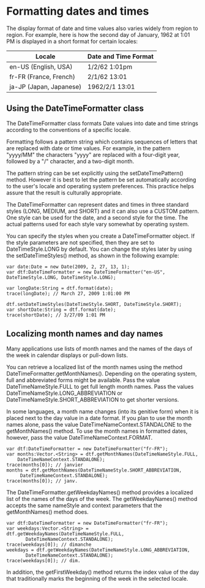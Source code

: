 # Formatting dates and times

The display format of date and time values also varies widely from region to
region. For example, here is how the second day of January, 1962 at 1:01 PM is
displayed in a short format for certain locales:

| Locale                  | Date and Time Format |
| ----------------------- | -------------------- |
| en-US (English, USA)    | 1/2/62 1:01pm        |
| fr-FR (France, French)  | 2/1/62 13:01         |
| ja-JP (Japan, Japanese) | 1962/2/1 13:01       |

## Using the DateTimeFormatter class

The DateTimeFormatter class formats Date values into date and time strings
according to the conventions of a specific locale.

Formatting follows a pattern string which contains sequences of letters that are
replaced with date or time values. For example, in the pattern "yyyy/MM" the
characters "yyyy" are replaced with a four-digit year, followed by a "/"
character, and a two-digit month.

The pattern string can be set explicitly using the setDateTimePattern() method.
However it is best to let the pattern be set automatically according to the
user's locale and operating system preferences. This practice helps assure that
the result is culturally appropriate.

The DateTimeFormatter can represent dates and times in three standard styles
(LONG, MEDIUM, and SHORT) and it can also use a CUSTOM pattern. One style can be
used for the date, and a second style for the time. The actual patterns used for
each style vary somewhat by operating system.

You can specify the styles when you create a DateTimeFormatter object. If the
style parameters are not specified, then they are set to DateTimeStyle.LONG by
default. You can change the styles later by using the setDateTimeStyles()
method, as shown in the following example:

    var date:Date = new Date(2009, 2, 27, 13, 1);
    var dtf:DateTimeFormatter = new DateTimeFormatter("en-US",
    DateTimeStyle.LONG, DateTimeStyle.LONG);

    var longDate:String = dtf.format(date);
    trace(longDate); // March 27, 2009 1:01:00 PM

    dtf.setDateTimeStyles(DateTimeStyle.SHORT, DateTimeStyle.SHORT);
    var shortDate:String = dtf.format(date);
    trace(shortDate); // 3/27/09 1:01 PM

## Localizing month names and day names

Many applications use lists of month names and the names of the days of the week
in calendar displays or pull-down lists.

You can retrieve a localized list of the month names using the method
DateTimeFormatter.getMonthNames(). Depending on the operating system, full and
abbreviated forms might be available. Pass the value DateTimeNameStyle.FULL to
get full length month names. Pass the values DateTimeNameStyle.LONG_ABBREVIATION
or DateTimeNameStyle.SHORT_ABBREVIATION to get shorter versions.

In some languages, a month name changes (into its genitive form) when it is
placed next to the day value in a date format. If you plan to use the month
names alone, pass the value DateTimeNameContext.STANDALONE to the
getMonthNames() method. To use the month names in formatted dates, however, pass
the value DateTimeNameContext.FORMAT.

    var dtf:DateTimeFormatter = new DateTimeFormatter("fr-FR");
    var months:Vector.<String> = dtf.getMonthNames(DateTimeNameStyle.FULL,
        DateTimeNameContext.STANDALONE);
    trace(months[0]); // janvier
    months = dtf.getMonthNames(DateTimeNameStyle.SHORT_ABBREVIATION,
         DateTimeNameContext.STANDALONE);
    trace(months[0]); // janv.

The DateTimeFormatter.getWeekdayNames() method provides a localized list of the
names of the days of the week. The getWeekdayNames() method accepts the same
nameStyle and context parameters that the getMonthNames() method does.

    var dtf:DateTimeFormatter = new DateTimeFormatter("fr-FR");
    var weekdays:Vector.<String> = dtf.getWeekdayNames(DateTimeNameStyle.FULL,
           DateTimeNameContext.STANDALONE);
    trace(weekdays[0]); // dimanche
    weekdays = dtf.getWeekdayNames(DateTimeNameStyle.LONG_ABBREVIATION,
           DateTimeNameContext.STANDALONE);
    trace(weekdays[0]); // dim.

In addition, the getFirstWeekday() method returns the index value of the day
that traditionally marks the beginning of the week in the selected locale.
